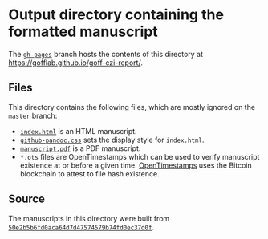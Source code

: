 # Output directory containing the formatted manuscript

The [`gh-pages`](https://github.com/gofflab/goff-czi-report/tree/gh-pages) branch hosts the contents of this directory at https://gofflab.github.io/goff-czi-report/.

## Files

This directory contains the following files, which are mostly ignored on the `master` branch:

+ [`index.html`](index.html) is an HTML manuscript.
+ [`github-pandoc.css`](github-pandoc.css) sets the display style for `index.html`.
+ [`manuscript.pdf`](manuscript.pdf) is a PDF manuscript.
+ `*.ots` files are OpenTimestamps which can be used to verify manuscript existence at or before a given time.
  [OpenTimestamps](opentimestamps.org) uses the Bitcoin blockchain to attest to file hash existence.

## Source

The manuscripts in this directory were built from
[`50e2b5b6fd0aca64d7d47574579b74fd0ec37d0f`](https://github.com/gofflab/goff-czi-report/commit/50e2b5b6fd0aca64d7d47574579b74fd0ec37d0f).

